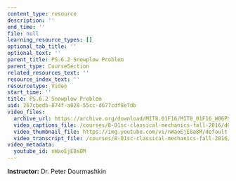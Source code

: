 ```yaml
---
content_type: resource
description: ''
end_time: ''
file: null
learning_resource_types: []
optional_tab_title: ''
optional_text: ''
parent_title: PS.6.2 Snowplow Problem
parent_type: CourseSection
related_resources_text: ''
resource_index_text: ''
resourcetype: Video
start_time: ''
title: PS.6.2 Snowplow Problem
uid: 267cbedb-874f-a028-55cc-d677cdf8e7db
video_files:
  archive_url: https://archive.org/download/MIT8.01F16/MIT8_01F16_W06PS02_360p.mp4
  video_captions_file: /courses/8-01sc-classical-mechanics-fall-2016/d065f17bd5b75db8b31b22eccce5b643_nWaoEjE8a8M.vtt
  video_thumbnail_file: https://img.youtube.com/vi/nWaoEjE8a8M/default.jpg
  video_transcript_file: /courses/8-01sc-classical-mechanics-fall-2016/9e98c1a566d79b3854041f7de331dbc3_nWaoEjE8a8M.pdf
video_metadata:
  youtube_id: nWaoEjE8a8M
---
```


**Instructor:** Dr. Peter Dourmashkin